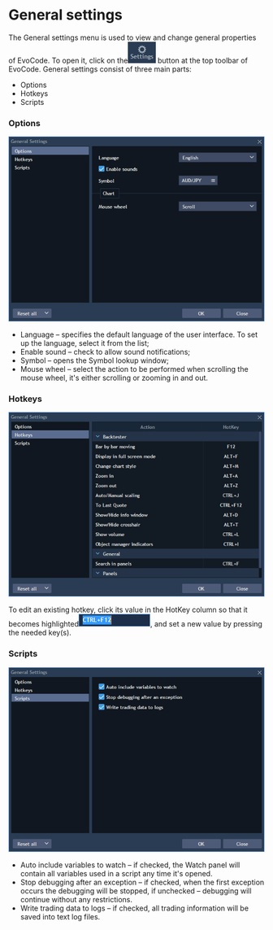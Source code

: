 # General settings

The General settings menu is used to view and change general properties of EvoCode. To open it, click on the![](../../.gitbook/assets/11%20%285%29.png)
button at the top toolbar of EvoCode. General settings consist of three main parts:

* Options
* Hotkeys
* Scripts

### **Options**

![](../../.gitbook/assets/1%20%2854%29.png)

* Language – specifies the default language of the user interface. To set up the language, select it from the list;
* Enable sound – check to allow sound notifications;
* Symbol – opens the Symbol lookup window;
* Mouse wheel – select the action to be performed when scrolling the mouse wheel, it's either scrolling or zooming in and out.

###  **Hotkeys**

![](../../.gitbook/assets/2%20%2849%29.png)

To edit an existing hotkey, click its value in the HotKey column so that it becomes highlighted![](../../.gitbook/assets/3%20%286%29.png), 
and set a new value by pressing the needed key\(s\).

### **Scripts**

![](../../.gitbook/assets/4%20%2816%29.png)

* Auto include variables to watch – if checked, the Watch panel will contain all variables used in a script any time it's opened.
* Stop debugging after an exception – if checked, when the first exception occurs the debugging will be stopped, if unchecked – debugging will continue without any restrictions.
* Write trading data to logs – if checked, all trading information will be saved into text log files.

